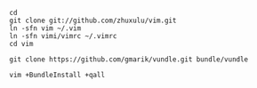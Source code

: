     cd 
    git clone git://github.com/zhuxulu/vim.git
    ln -sfn vim ~/.vim
    ln -sfn vimi/vimrc ~/.vimrc
    cd vim

    git clone https://github.com/gmarik/vundle.git bundle/vundle

    vim +BundleInstall +qall
